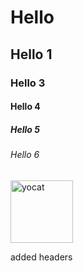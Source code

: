 # Hello
## Hello 1
### Hello 3
#### Hello 4
##### Hello 5
###### Hello 6


<img src="https://octodex.github.com/images/yaktocat.png" alt="yocat" width="100" height="100" />







added headers
